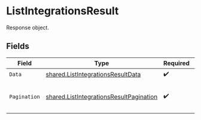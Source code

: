 # ListIntegrationsResult

Response object.


## Fields

| Field                                                                                              | Type                                                                                               | Required                                                                                           | Description                                                                                        |
| -------------------------------------------------------------------------------------------------- | -------------------------------------------------------------------------------------------------- | -------------------------------------------------------------------------------------------------- | -------------------------------------------------------------------------------------------------- |
| `Data`                                                                                             | [shared.ListIntegrationsResultData](../../models/shared/listintegrationsresultdata.md)             | :heavy_check_mark:                                                                                 | Result data.                                                                                       |
| `Pagination`                                                                                       | [shared.ListIntegrationsResultPagination](../../models/shared/listintegrationsresultpagination.md) | :heavy_check_mark:                                                                                 | Data about the endpoint pagination.                                                                |